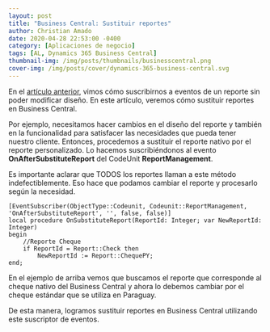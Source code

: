```yaml
---
layout: post
title: "Business Central: Sustituir reportes"
author: Christian Amado
date: 2020-04-28 22:53:00 -0400
category: [Aplicaciones de negocio]
tags: [AL, Dynamics 365 Business Central]
thumbnail-img: /img/posts/thumbnails/businesscentral.png
cover-img: /img/posts/cover/dynamics-365-business-central.svg
---
```


En el [artículo anterior](http://cmas.dev/2020/04/business-central-utilizar-manejador-de-eventos-en-reportes/), vimos cómo suscribirnos a eventos de un reporte sin poder modificar diseño. En este artículo, veremos cómo sustituir reportes en Business Central.

Por ejemplo, necesitamos hacer cambios en el diseño del reporte y también en la funcionalidad para satisfacer las necesidades que pueda tener nuestro cliente. Entonces, procedemos a sustituir el reporte nativo por el reporte personalizado. Lo hacemos suscribiéndonos al evento **OnAfterSubstituteReport** del CodeUnit **ReportManagement**.

<!--more-->

Es importante aclarar que TODOS los reportes llaman a este método indefectiblemente. Eso hace que podamos cambiar el reporte y procesarlo según la necesidad.
```
[EventSubscriber(ObjectType::Codeunit, Codeunit::ReportManagement, 'OnAfterSubstituteReport', '', false, false)]
local procedure OnSubstituteReport(ReportId: Integer; var NewReportId: Integer)
begin
    //Reporte Cheque
    if ReportId = Report::Check then
        NewReportId := Report::ChequePY;
end;
```
En el ejemplo de arriba vemos que buscamos el reporte que corresponde al cheque nativo del Business Central y ahora lo debemos cambiar por el cheque estándar que se utiliza en Paraguay.

De esta manera, logramos sustituir reportes en Business Central utilizando este suscriptor de eventos.